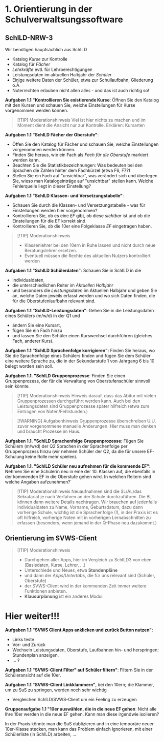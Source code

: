 # 1. Orientierung in der Schulverwaltsungssoftware

## SchILD-NRW-3

Wir benötigen hauptsächlich aus SchILD
+ Katalog *Kurse* zur Kontrolle
+ Katalog für *Fächer*
+ *Lehrkräfte* evtl. für Lehrberechtigungen
+ Leistungsdaten im aktuellen Halbjahr der *Schüler*
+ Einige weitere Daten der Schüler, etwa zur Schullaufbahn, Gliederung o.Ä.
+ Nuterrechten erlauben nicht allen alles - und das ist auch richtig so!

**Aufgaben 1.1 "Kontrollieren Sie existierende Kurse**: Öffnen Sie den Katalog mit den Kursen und schauen Sie, welche Einstellungen für Kurse vorgenommen werden können.

>[!TIP] Moderationshinweis
> Viel ist hier nichts zu machen und im Moment dient die Ansicht nur zur Kontrolle.
> Erklären: Kursarten

**Aufgaben 1.1 "SchILD Fächer der Oberstufe"**:
+ Öffen Sie den Katalog für Fächer und schauen Sie, welche Einstellungen vorgenommen werden können.
+ Finden Sie heraus, wie ein Fach als *Fach für die Oberstufe* markiert werden kann.
+ Beachten Sie die Statistikbezeichnungen: Was bedeuten bei den Sprachen die Zahlen hinter dem Fachkürzel (etwa F6, F7?) 
+ Stellen Sie ein Fach auf "unsichtbar", was verändert sich und überlegen Sie, wieso man Katalogeinträge auf "unsichtbar" stellen kann. Welche Fehlerquelle liegt in dieser Einstellung?

**Aufgaben 1.1 "SchILD Klassen- und Versetzungstabelle"**:
+ Schauen Sie durch die Klassen- und Versetzungstabelle - was für Einstellungen werden hier vorgenommen?
+ Kontrollieren Sie, ob es eine *EF* gibt, ob diese *sichtbar* ist und ob die Einstellungen für die EF korrekt sind.
+ Kontrollieren Sie, ob die 10er eine Folgeklasse *EF* eingetragen haben.

> [!TIP] Moderationshinweis
> * Klassenlehrer bei den 10ern in Ruhe lassen und nicht durch neue Beratungslehrer ersetzen.
> * Eventuell müssen die Rechte des aktuellen Nutzers kontrolliert werden

**Aufgaben 1.1 "SchILD Schülerdaten"**: Schauen Sie in SchILD in die
+ Individualdaten,
+ die unterschiedlichen Reiter im *Aktuellen Halbjahr*
+ und besonders die *Leistungsdaten* im Aktuellen Halbjahr
und geben Sie an, welche Daten jeweils erfasst werden und wo sich Daten finden, die für die Oberstufenlaufbahn relevant sind.

**Aufgaben 1.1 "SchILD-Leistungsdaten"**: Gehen Sie in die Leistungsdaten eines Schülers (m/w/d) in der Q1 und 
+ ändern Sie eine Kursart,
+ fügen Sie ein Fach hinzu
+ und lassen Sie den Schüler einen Kurswechsel durchführen (gleiches Fach, anderer Kurs).

**Aufgaben 1.1 "SchILD Sprachenfolge korrigieren"**: Finden Sie heraus, wo Sie die Sprachenfolge eines Schülers finden und fügen Sie dem Schüler eine weitere Sprache zu, die in der Sekundarstufe 1 von Jahrgang 6 bis 10 belegt worden sein soll. 

**Aufgaben 1.1. "SchILD Gruppenprozesse**: Finden Sie einen Gruppenprozess, der für die Verwaltung von Oberstufenschüler sinnvoll sein könnte.

>[!TIP] Moderationshinweis
> Hinweis darauf, dass das Abitur mit vielen Gruppenprozessen durchgeführt werden kann.
> Auch bei den Leistungsdaten sind Gruppenprozesse später hilfreich (etwa zum Eintragen von Noten/Fehlstunden.)

> [!WARNING] Aufgabenhinweis
> Gruppenprozesse überschreiben U.U. zuvor vorgenommene manuelle Änderungen. Hier muss man denken und braucht Prozesse im Haus.

**Aufgaben 1.1. "SchILD Sprachenfolge Gruppenprozesse**: Fügen Sie Schülern (m/w/d) der Q2 Sprachen in der Sprachenfolge per Gruppenprozess hinzu (wir nehmen Schüler der Q2, da die für unsere EF-Schulung keine Rolle mehr spielen).

**Aufgaben 1.1. "SchILD Schüler neu aufnehmen für die kommende EF"**: Nehmen Sie eine Schülerin neu in eine der 10. Klassen auf, die ebenfalls in der kommenden EF in die Oberstufe gehen wird. In welchen Reitern sind welche Angaben aufzunehmen?`

>[!TIP] Moderationshinweis
> Neuaufnahmen sind die SL/AL/das Sekratariat je nach Verfahren an der Schule durchzuführen. Die BL können dann weitere Details nachtragen.
> Wir brauchen auf jedenfalls Individualdaten zu Name, Vorname, Geburtsdatum, dazu dann vorherige Schule, wichtig ist die Sprachenfolge (!), in der Praxis ist es oft hilfreich, vorherige Noten mit in vorherigen Lernabschnitten zu erfassen (besonders, wenn jemand in der Q-Phase neu dazukommt.)

## Orientierung im SVWS-Client

> [!TIP] Moderationshinweis
> + Durchgehen aller Apps, hier im Vergleich zu SchILD3 von eben (Basisdaten, Kurse, Lehrer, ...)
> + Unterschiede und Neues, etwa **Stundenpläne**
> + und dann der *Apps/Untertabs*, die für uns relevant sind (Schüler, Oberstufe)
> + der SVWS-Client wird in der kommenden Zeit immer weitere Funktionen anbieten.
> + **Klausurplanung** ist ein anderes Modul

# Hier weiter!!!

**Aufgaben 1.1 "SVWS Client Apps anklicken und zurück Button nutzen"**:
+ Links teste
+ Vor- und Zurück
+ Wechseln Leistungsdaten, Oberstufe, Laufbahnen hin- und herspringen; Stundenplan anzeigen.
+ ... ?

**Aufgaben 1.1 "SVWS-Client Filter" auf Schüler filtern"**: Filtern Sie in der Schüleransicht auf die 10er.

**Aufgaben 1.1 "SVWS-Client Linkklammern"**, bei den 10ern; die Klammer, um zu SuS zu springen, werden noch sehr wichtig

* Vergleichen SchILD/SVWS-Client um ein Feeling zu erzeugen

**Gruppenaufgabe 1.1 "10er auswählen, die in die neue EF gehen**: Nicht alle Ihre 10er werden in die neue EF gehen. Kann man diese irgendwie isolieren?

In der Praxis könnte man die SuS dublizieren und in eine temporäre neuer 10er-Klasse stecken, man kann das Problem einfach ignorieren, mit einer Schülerliste (in SchILD) arbeiten, ... 

